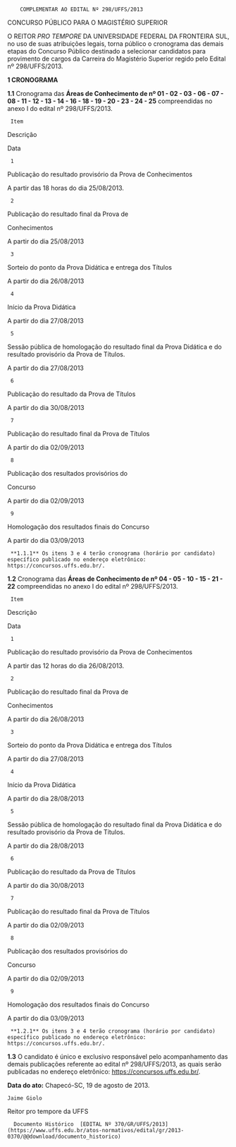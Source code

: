         COMPLEMENTAR AO EDITAL Nº 298/UFFS/2013  

CONCURSO PÚBLICO PARA O MAGISTÉRIO SUPERIOR

 O REITOR *PRO TEMPORE* DA UNIVERSIDADE FEDERAL DA FRONTEIRA SUL, no uso de suas atribuições legais, torna público o cronograma das demais etapas do Concurso Público destinado a selecionar candidatos para provimento de cargos da Carreira do Magistério Superior regido pelo Edital nº 298/UFFS/2013.

 **1 CRONOGRAMA**

 **1.1** Cronograma das **Áreas de Conhecimento de nº 01 - 02 - 03 - 06 - 07 - 08 - 11 - 12 - 13 - 14 - 16 - 18 - 19 - 20 - 23 - 24 - 25** compreendidas no anexo I do edital nº 298/UFFS/2013.

     Item

   Descrição

   Data

     1

   Publicação do resultado provisório da Prova de Conhecimentos 

   A partir das 18 horas do dia 25/08/2013.

     2

   Publicação do resultado final da Prova de

 Conhecimentos 

   A partir do dia 25/08/2013 

     3

   Sorteio do ponto da Prova Didática e entrega dos Títulos 

   A partir do dia 26/08/2013 

     4

   Início da Prova Didática 

   A partir do dia 27/08/2013

     5

   Sessão pública de homologação do resultado final da Prova Didática e do resultado provisório da Prova de Títulos. 

   A partir do dia 27/08/2013 

     6

   Publicação do resultado da Prova de Títulos 

   A partir do dia 30/08/2013 

     7

   Publicação do resultado final da Prova de Títulos 

   A partir do dia 02/09/2013 

     8

   Publicação dos resultados provisórios do

 Concurso 

   A partir do dia 02/09/2013

     9

   Homologação dos resultados finais do Concurso 

   A partir do dia 03/09/2013

     **1.1.1** Os itens 3 e 4 terão cronograma (horário por candidato) específico publicado no endereço eletrônico: https://concursos.uffs.edu.br/.

 **1.2** Cronograma das **Áreas de Conhecimento de nº 04 - 05 - 10 - 15 - 21 - 22** compreendidas no anexo I do edital nº 298/UFFS/2013.

     Item

   Descrição

   Data

     1

   Publicação do resultado provisório da Prova de Conhecimentos 

   A partir das 12 horas do dia 26/08/2013.

     2

   Publicação do resultado final da Prova de

 Conhecimentos 

   A partir do dia 26/08/2013 

     3

   Sorteio do ponto da Prova Didática e entrega dos Títulos 

   A partir do dia 27/08/2013 

     4

   Início da Prova Didática 

   A partir do dia 28/08/2013

     5

   Sessão pública de homologação do resultado final da Prova Didática e do resultado provisório da Prova de Títulos. 

   A partir do dia 28/08/2013 

     6

   Publicação do resultado da Prova de Títulos 

   A partir do dia 30/08/2013 

     7

   Publicação do resultado final da Prova de Títulos 

   A partir do dia 02/09/2013 

     8

   Publicação dos resultados provisórios do

 Concurso 

   A partir do dia 02/09/2013

     9

   Homologação dos resultados finais do Concurso 

   A partir do dia 03/09/2013

     **1.2.1** Os itens 3 e 4 terão cronograma (horário por candidato) específico publicado no endereço eletrônico: https://concursos.uffs.edu.br/.

 **1.3** O candidato é único e exclusivo responsável pelo acompanhamento das demais publicações referente ao edital nº 298/UFFS/2013, as quais serão publicadas no endereço eletrônico: https://concursos.uffs.edu.br/.

  

   **Data do ato:** Chapecó-SC, 19 de agosto de 2013.   
 

    Jaime Giolo   
 Reitor pro tempore da UFFS 

      Documento Histórico  [EDITAL Nº 370/GR/UFFS/2013](https://www.uffs.edu.br/atos-normativos/edital/gr/2013-0370/@@download/documento_historico)     
      
